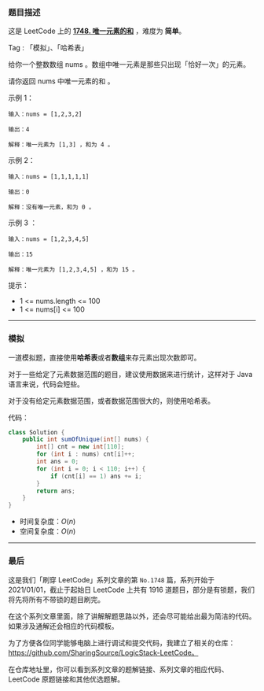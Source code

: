 ### 题目描述

这是 LeetCode 上的 **[1748. 唯一元素的和](https://leetcode-cn.com/problems/sum-of-unique-elements/solution/mo-ni-ti-po-su-jie-fa-by-ac_oier-ff69/)** ，难度为 **简单**。

Tag : 「模拟」、「哈希表」



给你一个整数数组 nums 。数组中唯一元素是那些只出现「恰好一次」的元素。

请你返回 nums 中唯一元素的和 。




示例 1：
```
输入：nums = [1,2,3,2]

输出：4

解释：唯一元素为 [1,3] ，和为 4 。
```
示例 2：
```
输入：nums = [1,1,1,1,1]

输出：0

解释：没有唯一元素，和为 0 。
```
示例 3 ：
```
输入：nums = [1,2,3,4,5]

输出：15

解释：唯一元素为 [1,2,3,4,5] ，和为 15 。
```

提示：
* 1 <= nums.length <= 100
* 1 <= nums[i] <= 100

---

### 模拟

一道模拟题，直接使用**哈希表**或者**数组**来存元素出现次数即可。

对于一些给定了元素数据范围的题目，建议使用数据来进行统计，这样对于 Java 语言来说，代码会短些。

对于没有给定元素数据范围，或者数据范围很大的，则使用哈希表。

代码：
```Java []
class Solution {
    public int sumOfUnique(int[] nums) {
        int[] cnt = new int[110];
        for (int i : nums) cnt[i]++;
        int ans = 0;
        for (int i = 0; i < 110; i++) {
            if (cnt[i] == 1) ans += i;
        }
        return ans;
    }
}
```
* 时间复杂度：$O(n)$
* 空间复杂度：$O(n)$

---

### 最后

这是我们「刷穿 LeetCode」系列文章的第 `No.1748` 篇，系列开始于 2021/01/01，截止于起始日 LeetCode 上共有 1916 道题目，部分是有锁题，我们将先将所有不带锁的题目刷完。

在这个系列文章里面，除了讲解解题思路以外，还会尽可能给出最为简洁的代码。如果涉及通解还会相应的代码模板。

为了方便各位同学能够电脑上进行调试和提交代码，我建立了相关的仓库：https://github.com/SharingSource/LogicStack-LeetCode。

在仓库地址里，你可以看到系列文章的题解链接、系列文章的相应代码、LeetCode 原题链接和其他优选题解。

